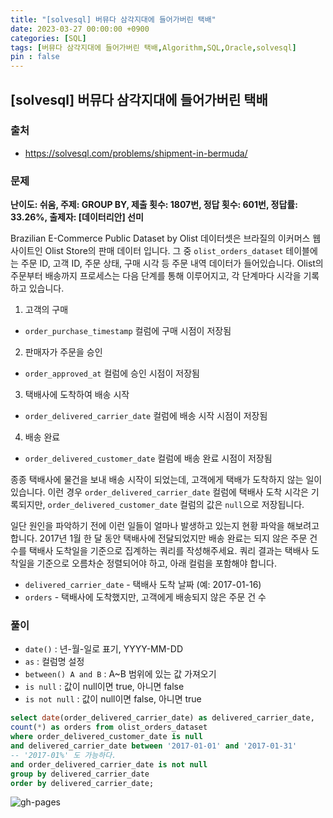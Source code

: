 ```yaml
---
title: "[solvesql] 버뮤다 삼각지대에 들어가버린 택배"
date: 2023-03-27 00:00:00 +0900
categories: [SQL]
tags: [버뮤다 삼각지대에 들어가버린 택배,Algorithm,SQL,Oracle,solvesql]
pin : false
---
```


## [solvesql] 버뮤다 삼각지대에 들어가버린 택배

### 출처
- <a href="https://solvesql.com/problems/shipment-in-bermuda/" target="_blank"> https://solvesql.com/problems/shipment-in-bermuda/ </a>

### 문제

**난이도: 쉬움, 주제: GROUP BY, 제출 횟수: 1807번, 정답 횟수: 601번, 정답률: 33.26%, 출제자: [데이터리안] 선미**

Brazilian E-Commerce Public Dataset by Olist 데이터셋은 브라질의 이커머스 웹사이트인 Olist Store의 판매 데이터 입니다. 그 중 `olist_orders_dataset` 테이블에는 주문 ID, 고객 ID, 주문 상태, 구매 시각 등 주문 내역 데이터가 들어있습니다. Olist의 주문부터 배송까지 프로세스는 다음 단계를 통해 이루어지고, 각 단계마다 시각을 기록하고 있습니다.

1. 고객의 구매
- `order_purchase_timestamp` 컬럼에 구매 시점이 저장됨
2. 판매자가 주문을 승인
- `order_approved_at` 컬럼에 승인 시점이 저장됨
3. 택배사에 도착하여 배송 시작
- `order_delivered_carrier_date` 컬럼에 배송 시작 시점이 저장됨
4. 배송 완료
- `order_delivered_customer_date` 컬럼에 배송 완료 시점이 저장됨

종종 택배사에 물건을 보내 배송 시작이 되었는데, 고객에게 택배가 도착하지 않는 일이 있습니다. 이런 경우 `order_delivered_carrier_date` 컬럼에 택배사 도착 시각은 기록되지만, `order_delivered_customer_date` 컬럼의 값은 `null`으로 저장됩니다.

일단 원인을 파악하기 전에 이런 일들이 얼마나 발생하고 있는지 현황 파악을 해보려고 합니다. 2017년 1월 한 달 동안 택배사에 전달되었지만 배송 완료는 되지 않은 주문 건수를 택배사 도착일을 기준으로 집계하는 쿼리를 작성해주세요. 쿼리 결과는 택배사 도착일을 기준으로 오름차순 정렬되어야 하고, 아래 컬럼을 포함해야 합니다.

- `delivered_carrier_date` - 택배사 도착 날짜 (예: 2017-01-16)
- `orders` - 택배사에 도착했지만, 고객에게 배송되지 않은 주문 건 수

### 풀이
- `date()` : 년-월-일로 표기, YYYY-MM-DD
- `as` : 컬럼명 설정
- `between() A and B` : A~B 범위에 있는 값 가져오기
- `is null` : 값이 null이면 true, 아니면 false
- `is not null` : 값이 null이면 false, 아니면 true

```sql
select date(order_delivered_carrier_date) as delivered_carrier_date,
count(*) as orders from olist_orders_dataset
where order_delivered_customer_date is null
and delivered_carrier_date between '2017-01-01' and '2017-01-31' 
-- '2017-01%' 도 가능하다.
and order_delivered_carrier_date is not null
group by delivered_carrier_date
order by delivered_carrier_date;
```

![gh-pages](../../../assets/img/favicons/android-chrome-256x256.png)
